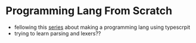 # Programming Lang From Scratch 
-   fellowing this [series](https://www.youtube.com/watch?v=8VB5TY1sIRo&list=PL_2VhOvlMk4UHGqYCLWc6GO8FaPl8fQTh&ab_channel=tylerlaceby) about making a programming lang using typescrpit
-   trying to learn parsing and lexers??